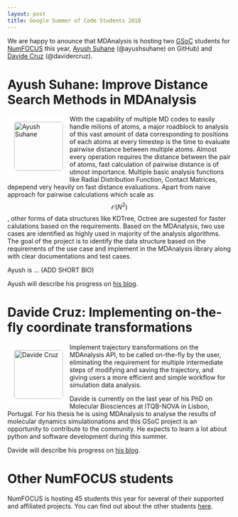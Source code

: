 ```yaml
---
layout: post
title: Google Summer of Code Students 2018
---
```


We are happy to anounce that MDAnalysis is hosting two [GSoC][gsoc]
students for [NumFOCUS][numfocus] this year, [Ayush
Suhane][ayush-gsoc] (@ayushsuhane) on GitHub) and [Davide
Cruz][davide-gsoc] (@davidercruz).

# Ayush Suhane: Improve Distance Search Methods in MDAnalysis

<img
src="https://avatars0.githubusercontent.com/u/34154224?s=400&v=4"
title="Ayush Suhane" alt="Ayush Suhane"
style="float: left; width: 110px; height: 110px; border-radius: 20px; border: 15px solid white" />

With the capability of multiple MD codes to easily handle milions of
atoms, a major roadblock to analysis of this vast amount of data
corresponding to positions of each atoms at every timestep is the time
to evaluate pairwise distance between multiple atoms. Almost every
operation requires the distance between the pair of atoms, fast
calculation of pairwise distance is of utmost importance. Multiple
basic analysis functions like Radial Distribution Function, Contact
Matrices, depepend very heavily on fast distance evaluations. Apart
from naive approach for pairwise calculations which scale as
$$\mathcal{O}(N^2)$$, other forms of data structures like KDTree,
Octree are sugested for faster calulations based on the
requirements. Based on the MDAnalysis, two use cases are identified as
highly used in majority of the analysis algorithms. The goal of the
project is to identify the data structure based on the requirements of
the use case and implement in the MDAnalysis library along with clear
documentations and test cases.

Ayush is ... (ADD SHORT BIO)

Ayush will describe his progress on [his blog][ayush-blog].

# Davide Cruz: Implementing on-the-fly coordinate transformations

<img
src="https://avatars0.githubusercontent.com/u/37750297?s=400&v=4"
title="Davide Cruz" alt="Davide Cruz"
style="float: left; width: 110px; height: 110px; border-radius: 20px; border: 15px solid white" />

Implement trajectory transformations on the MDAnalysis API, to be
called on-the-fly by the user, eliminating the requirement for
multiple intermediate steps of modifying and saving the trajectory,
and giving users a more efficient and simple workflow for simulation
data analysis.

Davide is currently on the last year of his PhD on Molecular Biosciences
at ITQB-NOVA in Lisbon, Portugal. For his thesis he is using MDAnalysis to
analyse the results of molecular dynamics simulationations and this GSoC
project is an opportunity to contribute to the community. He expects to
learn a lot about python and software development during this summer.

Davide will describe his progress on [his blog][davide-blog].


# Other NumFOCUS students

NumFOCUS is hosting 45 students this year for several of their supported and
affiliated projects. You can find out about the other
students
[here](https://github.com/numfocus/gsoc/blob/master/2018/accepted_student_blogs.md).

[gsoc]: https://summerofcode.withgoogle.com
[numfocus]: https://www.numfocus.org/
[ayush-gsoc]: https://summerofcode.withgoogle.com/projects/#5050592943144960
[ayush-blog]: XXX
[davide-gsoc]: https://summerofcode.withgoogle.com/projects/#5194121086500864
[davide-blog]: https://davidercruz.github.io
